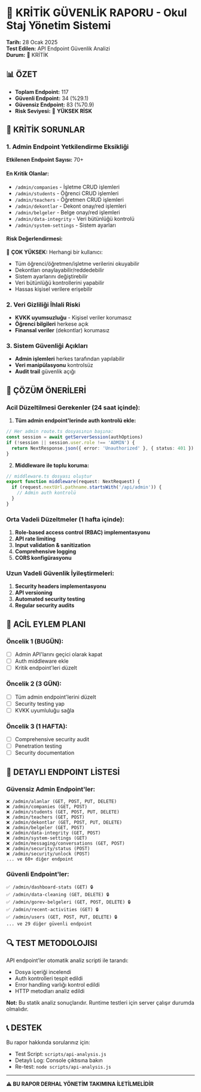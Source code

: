 # 🚨 KRİTİK GÜVENLİK RAPORU - Okul Staj Yönetim Sistemi

**Tarih:** 28 Ocak 2025  
**Test Edilen:** API Endpoint Güvenlik Analizi  
**Durum:** 🔴 KRİTİK

## 📊 ÖZET

- **Toplam Endpoint:** 117
- **Güvenli Endpoint:** 34 (%29.1)
- **Güvensiz Endpoint:** 83 (%70.9)
- **Risk Seviyesi:** 🔴 **YÜKSEK RİSK**

## 🚨 KRİTİK SORUNLAR

### 1. Admin Endpoint Yetkilendirme Eksikliği
**Etkilenen Endpoint Sayısı:** 70+

#### En Kritik Olanlar:
- `/admin/companies` - İşletme CRUD işlemleri
- `/admin/students` - Öğrenci CRUD işlemleri  
- `/admin/teachers` - Öğretmen CRUD işlemleri
- `/admin/dekontlar` - Dekont onay/red işlemleri
- `/admin/belgeler` - Belge onay/red işlemleri
- `/admin/data-integrity` - Veri bütünlüğü kontrolü
- `/admin/system-settings` - Sistem ayarları

#### Risk Değerlendirmesi:
🔴 **ÇOK YÜKSEK:** Herhangi bir kullanıcı:
- Tüm öğrenci/öğretmen/işletme verilerini okuyabilir
- Dekontları onaylayabilir/reddedebilir
- Sistem ayarlarını değiştirebilir
- Veri bütünlüğü kontrollerini yapabilir
- Hassas kişisel verilere erişebilir

### 2. Veri Gizliliği İhlali Riski
- **KVKK uyumsuzluğu** - Kişisel veriler korumasız
- **Öğrenci bilgileri** herkese açık
- **Finansal veriler** (dekontlar) korumasız

### 3. Sistem Güvenliği Açıkları
- **Admin işlemleri** herkes tarafından yapılabilir
- **Veri manipülasyonu** kontrolsüz
- **Audit trail** güvenlik açığı

## 🔧 ÇÖZÜM ÖNERİLERİ

### Acil Düzeltilmesi Gerekenler (24 saat içinde):

1. **Tüm admin endpoint'lerinde auth kontrolü ekle:**
```typescript
// Her admin route.ts dosyasının başına:
const session = await getServerSession(authOptions)
if (!session || session.user.role !== 'ADMIN') {
  return NextResponse.json({ error: 'Unauthorized' }, { status: 401 })
}
```

2. **Middleware ile toplu koruma:**
```typescript
// middleware.ts dosyası oluştur
export function middleware(request: NextRequest) {
  if (request.nextUrl.pathname.startsWith('/api/admin')) {
    // Admin auth kontrolü
  }
}
```

### Orta Vadeli Düzeltmeler (1 hafta içinde):

1. **Role-based access control (RBAC) implementasyonu**
2. **API rate limiting**
3. **Input validation & sanitization**
4. **Comprehensive logging**
5. **CORS konfigürasyonu**

### Uzun Vadeli Güvenlik İyileştirmeleri:

1. **Security headers implementasyonu**
2. **API versioning**
3. **Automated security testing**
4. **Regular security audits**

## 🎯 ACİL EYLEM PLANI

### Öncelik 1 (BUGÜN):
- [ ] Admin API'larını geçici olarak kapat
- [ ] Auth middleware ekle
- [ ] Kritik endpoint'leri düzelt

### Öncelik 2 (3 GÜN):
- [ ] Tüm admin endpoint'lerini düzelt
- [ ] Security testing yap
- [ ] KVKK uyumluluğu sağla

### Öncelik 3 (1 HAFTA):
- [ ] Comprehensive security audit
- [ ] Penetration testing
- [ ] Security documentation

## 📝 DETAYLI ENDPOINT LİSTESİ

### Güvensiz Admin Endpoint'ler:
```
❌ /admin/alanlar (GET, POST, PUT, DELETE)
❌ /admin/companies (GET, POST)
❌ /admin/students (GET, POST, PUT, DELETE)
❌ /admin/teachers (GET, POST)
❌ /admin/dekontlar (GET, POST, PUT, DELETE)
❌ /admin/belgeler (GET, POST)
❌ /admin/data-integrity (GET, POST)
❌ /admin/system-settings (GET)
❌ /admin/messaging/conversations (GET, POST)
❌ /admin/security/status (POST)
❌ /admin/security/unlock (POST)
... ve 60+ diğer endpoint
```

### Güvenli Endpoint'ler:
```
✅ /admin/dashboard-stats (GET) 🔒
✅ /admin/data-cleaning (GET, DELETE) 🔒  
✅ /admin/gorev-belgeleri (GET, POST, DELETE) 🔒
✅ /admin/recent-activities (GET) 🔒
✅ /admin/users (GET, POST, PUT, DELETE) 🔒
... ve 29 diğer güvenli endpoint
```

## 🔍 TEST METODOLOJISI

API endpoint'ler otomatik analiz scripti ile tarandı:
- Dosya içeriği incelendi
- Auth kontrolleri tespit edildi
- Error handling varlığı kontrol edildi
- HTTP metodları analiz edildi

**Not:** Bu statik analiz sonuçlarıdır. Runtime testleri için server çalışır durumda olmalıdır.

## 📞 DESTEK

Bu rapor hakkında sorularınız için:
- Test Script: `scripts/api-analysis.js`
- Detaylı Log: Console çıktısına bakın
- Re-test: `node scripts/api-analysis.js`

---
**⚠️ BU RAPOR DERHAL YÖNETİM TAKIMINA İLETİLMELİDİR**
